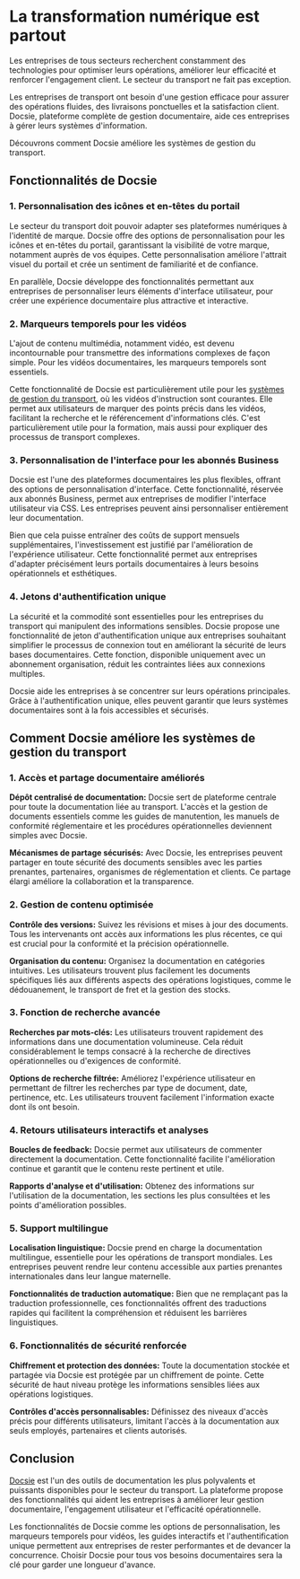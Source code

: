 # La transformation numérique est partout

Les entreprises de tous secteurs recherchent constamment des technologies pour optimiser leurs opérations, améliorer leur efficacité et renforcer l'engagement client. Le secteur du transport ne fait pas exception.

Les entreprises de transport ont besoin d'une gestion efficace pour assurer des opérations fluides, des livraisons ponctuelles et la satisfaction client. Docsie, plateforme complète de gestion documentaire, aide ces entreprises à gérer leurs systèmes d'information.

Découvrons comment Docsie améliore les systèmes de gestion du transport.

## Fonctionnalités de Docsie

### 1. Personnalisation des icônes et en-têtes du portail

Le secteur du transport doit pouvoir adapter ses plateformes numériques à l'identité de marque. Docsie offre des options de personnalisation pour les icônes et en-têtes du portail, garantissant la visibilité de votre marque, notamment auprès de vos équipes. Cette personnalisation améliore l'attrait visuel du portail et crée un sentiment de familiarité et de confiance.

En parallèle, Docsie développe des fonctionnalités permettant aux entreprises de personnaliser leurs éléments d'interface utilisateur, pour créer une expérience documentaire plus attractive et interactive.

### 2. Marqueurs temporels pour les vidéos

L'ajout de contenu multimédia, notamment vidéo, est devenu incontournable pour transmettre des informations complexes de façon simple. Pour les vidéos documentaires, les marqueurs temporels sont essentiels.

Cette fonctionnalité de Docsie est particulièrement utile pour les [systèmes de gestion du transport](https://www.freightpop.com/), où les vidéos d'instruction sont courantes. Elle permet aux utilisateurs de marquer des points précis dans les vidéos, facilitant la recherche et le référencement d'informations clés. C'est particulièrement utile pour la formation, mais aussi pour expliquer des processus de transport complexes.

### 3. Personnalisation de l'interface pour les abonnés Business

Docsie est l'une des plateformes documentaires les plus flexibles, offrant des options de personnalisation d'interface. Cette fonctionnalité, réservée aux abonnés Business, permet aux entreprises de modifier l'interface utilisateur via CSS. Les entreprises peuvent ainsi personnaliser entièrement leur documentation.

Bien que cela puisse entraîner des coûts de support mensuels supplémentaires, l'investissement est justifié par l'amélioration de l'expérience utilisateur. Cette fonctionnalité permet aux entreprises d'adapter précisément leurs portails documentaires à leurs besoins opérationnels et esthétiques.

### 4. Jetons d'authentification unique

La sécurité et la commodité sont essentielles pour les entreprises du transport qui manipulent des informations sensibles. Docsie propose une fonctionnalité de jeton d'authentification unique aux entreprises souhaitant simplifier le processus de connexion tout en améliorant la sécurité de leurs bases documentaires. Cette fonction, disponible uniquement avec un abonnement organisation, réduit les contraintes liées aux connexions multiples.

Docsie aide les entreprises à se concentrer sur leurs opérations principales. Grâce à l'authentification unique, elles peuvent garantir que leurs systèmes documentaires sont à la fois accessibles et sécurisés.

## Comment Docsie améliore les systèmes de gestion du transport

### 1. Accès et partage documentaire améliorés

**Dépôt centralisé de documentation:** Docsie sert de plateforme centrale pour toute la documentation liée au transport. L'accès et la gestion de documents essentiels comme les guides de manutention, les manuels de conformité réglementaire et les procédures opérationnelles deviennent simples avec Docsie.

**Mécanismes de partage sécurisés:** Avec Docsie, les entreprises peuvent partager en toute sécurité des documents sensibles avec les parties prenantes, partenaires, organismes de réglementation et clients. Ce partage élargi améliore la collaboration et la transparence.

### 2. Gestion de contenu optimisée

**Contrôle des versions:** Suivez les révisions et mises à jour des documents. Tous les intervenants ont accès aux informations les plus récentes, ce qui est crucial pour la conformité et la précision opérationnelle.

**Organisation du contenu:** Organisez la documentation en catégories intuitives. Les utilisateurs trouvent plus facilement les documents spécifiques liés aux différents aspects des opérations logistiques, comme le dédouanement, le transport de fret et la gestion des stocks.

### 3. Fonction de recherche avancée

**Recherches par mots-clés:** Les utilisateurs trouvent rapidement des informations dans une documentation volumineuse. Cela réduit considérablement le temps consacré à la recherche de directives opérationnelles ou d'exigences de conformité.

**Options de recherche filtrée:** Améliorez l'expérience utilisateur en permettant de filtrer les recherches par type de document, date, pertinence, etc. Les utilisateurs trouvent facilement l'information exacte dont ils ont besoin.

### 4. Retours utilisateurs interactifs et analyses

**Boucles de feedback:** Docsie permet aux utilisateurs de commenter directement la documentation. Cette fonctionnalité facilite l'amélioration continue et garantit que le contenu reste pertinent et utile.

**Rapports d'analyse et d'utilisation:** Obtenez des informations sur l'utilisation de la documentation, les sections les plus consultées et les points d'amélioration possibles.

### 5. Support multilingue

**Localisation linguistique:** Docsie prend en charge la documentation multilingue, essentielle pour les opérations de transport mondiales. Les entreprises peuvent rendre leur contenu accessible aux parties prenantes internationales dans leur langue maternelle.

**Fonctionnalités de traduction automatique:** Bien que ne remplaçant pas la traduction professionnelle, ces fonctionnalités offrent des traductions rapides qui facilitent la compréhension et réduisent les barrières linguistiques.

### 6. Fonctionnalités de sécurité renforcée

**Chiffrement et protection des données:** Toute la documentation stockée et partagée via Docsie est protégée par un chiffrement de pointe. Cette sécurité de haut niveau protège les informations sensibles liées aux opérations logistiques.

**Contrôles d'accès personnalisables:** Définissez des niveaux d'accès précis pour différents utilisateurs, limitant l'accès à la documentation aux seuls employés, partenaires et clients autorisés.

## Conclusion

[Docsie](https://www.docsie.io/) est l'un des outils de documentation les plus polyvalents et puissants disponibles pour le secteur du transport. La plateforme propose des fonctionnalités qui aident les entreprises à améliorer leur gestion documentaire, l'engagement utilisateur et l'efficacité opérationnelle.

Les fonctionnalités de Docsie comme les options de personnalisation, les marqueurs temporels pour vidéos, les guides interactifs et l'authentification unique permettent aux entreprises de rester performantes et de devancer la concurrence. Choisir Docsie pour tous vos besoins documentaires sera la clé pour garder une longueur d'avance.